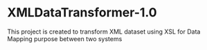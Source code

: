 # XMLDataTransformer-1.0
This project is created to transform XML dataset using XSL for Data Mapping purpose between two systems
